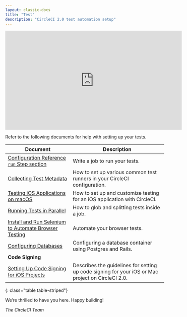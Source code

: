 ```yaml
---
layout: classic-docs
title: "Test"
description: "CircleCI 2.0 test automation setup"
---
```


<iframe width="560" height="315" src="https://www.youtube.com/embed/HB5DehCufG0" frameborder="0" allowfullscreen></iframe>

Refer to the following documents for help with setting up your tests.

Document | Description
----|----------
<a href="{{ site.baseurl }}/2.0/configuration-reference/#run">Configuration Reference `run` Step section</a> | Write a job to run your tests.
<a href="{{ site.baseurl }}/2.0/collect-test-data/">Collecting Test Metadata</a> | How to set up various common test runners in your CircleCI configuration.
<a href="{{ site.baseurl }}/2.0/testing-ios/">Testing iOS Applications on macOS</a> | How to set up and customize testing for an iOS application with CircleCI.
<a href="{{ site.baseurl }}/2.0/parallelism-faster-jobs/">Running Tests in Parallel</a> | How to glob and splitting tests inside a job.
<a href="{{ site.baseurl }}/2.0/project-walkthrough/#install-and-run-selenium-to-automate-browser-testing">Install and Run Selenium to Automate Browser Testing</a> | Automate your browser tests. 
<a href="{{ site.baseurl }}/2.0/postgres-config/">Configuring Databases</a> | Configuring a database container using Postgres and Rails. 
**Code Signing** |
<a href="{{ site.baseurl }}/2.0/ios-codesigning/">Setting Up Code Signing for iOS Projects</a> | Describes the guidelines for setting up code signing for your iOS or Mac project on CircleCI 2.0.
{: class="table table-striped"}

We’re thrilled to have you here. Happy building!

_The CircleCI Team_
